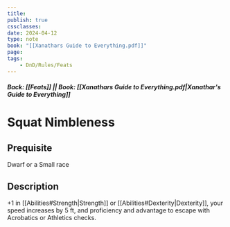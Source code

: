 ```yaml
---
title:
publish: true
cssclasses:
date: 2024-04-12
type: note
book: "[[Xanathars Guide to Everything.pdf]]"
page: 
tags:
    - DnD/Rules/Feats
---
```


##### Back: [[Feats]] || Book: [[Xanathars Guide to Everything.pdf|Xanathar's Guide to Everything]]

# Squat Nimbleness


## Prequisite 
Dwarf or a Small race

## Description
+1 in [[Abilities#Strength|Strength]] or [[Abilities#Dexterity|Dexterity]], your speed increases by 5 ft, and proficiency and advantage to escape with Acrobatics or Athletics checks.